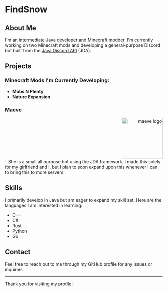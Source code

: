 # FindSnow

## About Me

I'm an intermediate Java developer and Minecraft modder. I'm currently working on two Minecraft mods and developing a general-purpose Discord bot built from the [Java Discord API](https://github.com/discord-jda/JDA) (JDA).

## Projects

### Minecraft Mods I'm Currently Developing:
- **Mobs N Plenty**
- **Nature Expansion**

### Maeve
 <div style="text-align: right;">
    <img src="https://github.com/user-attachments/assets/0f3f1139-dc94-411f-9a38-06a21fe40cb2" width="130" alt="maeve logo">
</div>
- She is a small all purpose bot using the JDA framework. I made this solely for my girlfriend and I, but I plan to soon expand upon this whenever I can to bring this to more servers.

## Skills

I primarily develop in Java but am eager to expand my skill set. Here are the languages I am interested in learning:
- C++
- C#
- Rust
- Python
- Go


## Contact

Feel free to reach out to me through my GitHub profile for any issues or inquiries

---

Thank you for visiting my profile!
